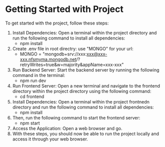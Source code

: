 # Getting Started with Project

To get started with the project, follow these steps:

1. Install Dependencies: Open a terminal within the project directory and run the following command to install all dependencies:
    - npm install 
2. Create .env file in root directry: use "MONGO" for your url:
    - MONGO = "mongodb+srv://xxx:xxx@xxx-xxx.nfsmyma.mongodb.net/?retryWrites=true&w=majority&appName=xxx-xxx"
3. Run Backend Server: Start the backend server by running the following command in the terminal:
    - npm run dev
4. Run Frontend Server: Open a new terminal and navigate to the frontend directory within the project directory using the following command:
    - cd frontend
5. Install Dependencies: Open a terminal within the project frontnedn directory and run the following command to install all dependencies:
    - npm install 
6. Then, run the following command to start the frontend server:
    - npm start
7. Access the Application: Open a web browser and go.
8. With these steps, you should now be able to run the project locally and access it through your web browser.

